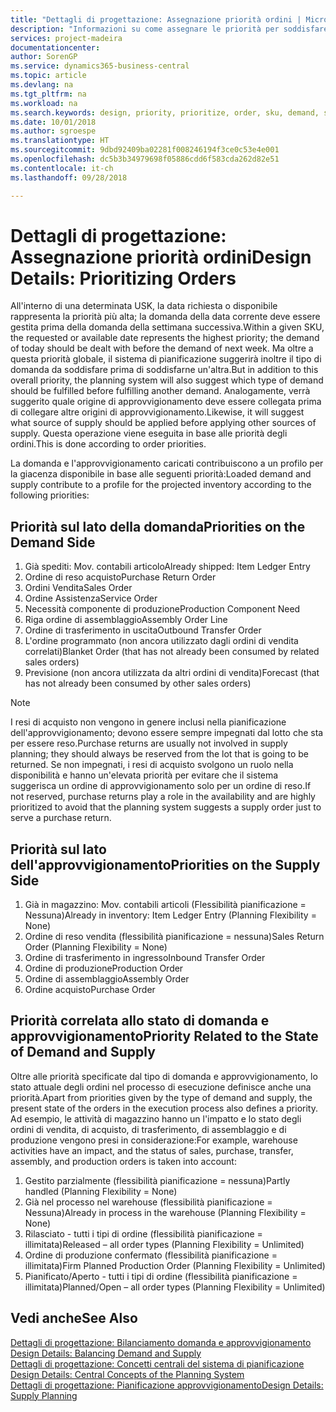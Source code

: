 ```yaml
---
title: "Dettagli di progettazione: Assegnazione priorità ordini | Microsoft Docs"
description: "Informazioni su come assegnare le priorità per soddisfare domanda e approvvigionamento."
services: project-madeira
documentationcenter: 
author: SorenGP
ms.service: dynamics365-business-central
ms.topic: article
ms.devlang: na
ms.tgt_pltfrm: na
ms.workload: na
ms.search.keywords: design, priority, prioritize, order, sku, demand, supply
ms.date: 10/01/2018
ms.author: sgroespe
ms.translationtype: HT
ms.sourcegitcommit: 9dbd92409ba02281f008246194f3ce0c53e4e001
ms.openlocfilehash: dc5b3b34979698f05886cdd6f583cda262d82e51
ms.contentlocale: it-ch
ms.lasthandoff: 09/28/2018

---
```

# <a name="design-details-prioritizing-orders"></a><span data-ttu-id="9f8a4-103">Dettagli di progettazione: Assegnazione priorità ordini</span><span class="sxs-lookup"><span data-stu-id="9f8a4-103">Design Details: Prioritizing Orders</span></span>
<span data-ttu-id="9f8a4-104">All'interno di una determinata USK, la data richiesta o disponibile rappresenta la priorità più alta; la domanda della data corrente deve essere gestita prima della domanda della settimana successiva.</span><span class="sxs-lookup"><span data-stu-id="9f8a4-104">Within a given SKU, the requested or available date represents the highest priority; the demand of today should be dealt with before the demand of next week.</span></span> <span data-ttu-id="9f8a4-105">Ma oltre a questa priorità globale, il sistema di pianificazione suggerirà inoltre il tipo di domanda da soddisfare prima di soddisfarne un'altra.</span><span class="sxs-lookup"><span data-stu-id="9f8a4-105">But in addition to this overall priority, the planning system will also suggest which type of demand should be fulfilled before fulfilling another demand.</span></span> <span data-ttu-id="9f8a4-106">Analogamente, verrà suggerito quale origine di approvvigionamento deve essere collegata prima di collegare altre origini di approvvigionamento.</span><span class="sxs-lookup"><span data-stu-id="9f8a4-106">Likewise, it will suggest what source of supply should be applied before applying other sources of supply.</span></span> <span data-ttu-id="9f8a4-107">Questa operazione viene eseguita in base alle priorità degli ordini.</span><span class="sxs-lookup"><span data-stu-id="9f8a4-107">This is done according to order priorities.</span></span>  
  
<span data-ttu-id="9f8a4-108">La domanda e l'approvvigionamento caricati contribuiscono a un profilo per la giacenza disponibile in base alle seguenti priorità:</span><span class="sxs-lookup"><span data-stu-id="9f8a4-108">Loaded demand and supply contribute to a profile for the projected inventory according to the following priorities:</span></span>  
  
## <a name="priorities-on-the-demand-side"></a><span data-ttu-id="9f8a4-109">Priorità sul lato della domanda</span><span class="sxs-lookup"><span data-stu-id="9f8a4-109">Priorities on the Demand Side</span></span>  
1. <span data-ttu-id="9f8a4-110">Già spediti: Mov. contabili articolo</span><span class="sxs-lookup"><span data-stu-id="9f8a4-110">Already shipped: Item Ledger Entry</span></span>  
2. <span data-ttu-id="9f8a4-111">Ordine di reso acquisto</span><span class="sxs-lookup"><span data-stu-id="9f8a4-111">Purchase Return Order</span></span>  
3. <span data-ttu-id="9f8a4-112">Ordini Vendita</span><span class="sxs-lookup"><span data-stu-id="9f8a4-112">Sales Order</span></span>  
4. <span data-ttu-id="9f8a4-113">Ordine Assistenza</span><span class="sxs-lookup"><span data-stu-id="9f8a4-113">Service Order</span></span>  
5. <span data-ttu-id="9f8a4-114">Necessità componente di produzione</span><span class="sxs-lookup"><span data-stu-id="9f8a4-114">Production Component Need</span></span>  
6. <span data-ttu-id="9f8a4-115">Riga ordine di assemblaggio</span><span class="sxs-lookup"><span data-stu-id="9f8a4-115">Assembly Order Line</span></span>  
7. <span data-ttu-id="9f8a4-116">Ordine di trasferimento in uscita</span><span class="sxs-lookup"><span data-stu-id="9f8a4-116">Outbound Transfer Order</span></span>  
8. <span data-ttu-id="9f8a4-117">L'ordine programmato (non ancora utilizzato dagli ordini di vendita correlati)</span><span class="sxs-lookup"><span data-stu-id="9f8a4-117">Blanket Order (that has not already been consumed by related sales orders)</span></span>  
9. <span data-ttu-id="9f8a4-118">Previsione (non ancora utilizzata da altri ordini di vendita)</span><span class="sxs-lookup"><span data-stu-id="9f8a4-118">Forecast (that has not already been consumed by other sales orders)</span></span>  
  
> [!NOTE]  
>  <span data-ttu-id="9f8a4-119">I resi di acquisto non vengono in genere inclusi nella pianificazione dell'approvvigionamento; devono essere sempre impegnati dal lotto che sta per essere reso.</span><span class="sxs-lookup"><span data-stu-id="9f8a4-119">Purchase returns are usually not involved in supply planning; they should always be reserved from the lot that is going to be returned.</span></span> <span data-ttu-id="9f8a4-120">Se non impegnati, i resi di acquisto svolgono un ruolo nella disponibilità e hanno un'elevata priorità per evitare che il sistema suggerisca un ordine di approvvigionamento solo per un ordine di reso.</span><span class="sxs-lookup"><span data-stu-id="9f8a4-120">If not reserved, purchase returns play a role in the availability and are highly prioritized to avoid that the planning system suggests a supply order just to serve a purchase return.</span></span>  
  
## <a name="priorities-on-the-supply-side"></a><span data-ttu-id="9f8a4-121">Priorità sul lato dell'approvvigionamento</span><span class="sxs-lookup"><span data-stu-id="9f8a4-121">Priorities on the Supply Side</span></span>  
1. <span data-ttu-id="9f8a4-122">Già in magazzino: Mov. contabili articoli (Flessibilità pianificazione = Nessuna)</span><span class="sxs-lookup"><span data-stu-id="9f8a4-122">Already in inventory: Item Ledger Entry (Planning Flexibility = None)</span></span>  
2. <span data-ttu-id="9f8a4-123">Ordine di reso vendita (flessibilità pianificazione = nessuna)</span><span class="sxs-lookup"><span data-stu-id="9f8a4-123">Sales Return Order (Planning Flexibility = None)</span></span>  
3. <span data-ttu-id="9f8a4-124">Ordine di trasferimento in ingresso</span><span class="sxs-lookup"><span data-stu-id="9f8a4-124">Inbound Transfer Order</span></span>  
4. <span data-ttu-id="9f8a4-125">Ordine di produzione</span><span class="sxs-lookup"><span data-stu-id="9f8a4-125">Production Order</span></span>  
5. <span data-ttu-id="9f8a4-126">Ordine di assemblaggio</span><span class="sxs-lookup"><span data-stu-id="9f8a4-126">Assembly Order</span></span>  
6. <span data-ttu-id="9f8a4-127">Ordine acquisto</span><span class="sxs-lookup"><span data-stu-id="9f8a4-127">Purchase Order</span></span>  
  
## <a name="priority-related-to-the-state-of-demand-and-supply"></a><span data-ttu-id="9f8a4-128">Priorità correlata allo stato di domanda e approvvigionamento</span><span class="sxs-lookup"><span data-stu-id="9f8a4-128">Priority Related to the State of Demand and Supply</span></span>  
<span data-ttu-id="9f8a4-129">Oltre alle priorità specificate dal tipo di domanda e approvvigionamento, lo stato attuale degli ordini nel processo di esecuzione definisce anche una priorità.</span><span class="sxs-lookup"><span data-stu-id="9f8a4-129">Apart from priorities given by the type of demand and supply, the present state of the orders in the execution process also defines a priority.</span></span> <span data-ttu-id="9f8a4-130">Ad esempio, le attività di magazzino hanno un l'impatto e lo stato degli ordini di vendita, di acquisto, di trasferimento, di assemblaggio e di produzione vengono presi in considerazione:</span><span class="sxs-lookup"><span data-stu-id="9f8a4-130">For example, warehouse activities have an impact, and the status of sales, purchase, transfer, assembly, and production orders is taken into account:</span></span>  
  
1. <span data-ttu-id="9f8a4-131">Gestito parzialmente (flessibilità pianificazione = nessuna)</span><span class="sxs-lookup"><span data-stu-id="9f8a4-131">Partly handled (Planning Flexibility = None)</span></span>  
2. <span data-ttu-id="9f8a4-132">Già nel processo nel warehouse (flessibilità pianificazione = Nessuna)</span><span class="sxs-lookup"><span data-stu-id="9f8a4-132">Already in process in the warehouse (Planning Flexibility = None)</span></span>  
3. <span data-ttu-id="9f8a4-133">Rilasciato - tutti i tipi di ordine (flessibilità pianificazione = illimitata)</span><span class="sxs-lookup"><span data-stu-id="9f8a4-133">Released – all order types (Planning Flexibility = Unlimited)</span></span>  
4. <span data-ttu-id="9f8a4-134">Ordine di produzione confermato (flessibilità pianificazione = illimitata)</span><span class="sxs-lookup"><span data-stu-id="9f8a4-134">Firm Planned Production Order (Planning Flexibility = Unlimited)</span></span>  
5. <span data-ttu-id="9f8a4-135">Pianificato/Aperto - tutti i tipi di ordine (flessibilità pianificazione = illimitata)</span><span class="sxs-lookup"><span data-stu-id="9f8a4-135">Planned/Open – all order types (Planning Flexibility = Unlimited)</span></span>  
  
## <a name="see-also"></a><span data-ttu-id="9f8a4-136">Vedi anche</span><span class="sxs-lookup"><span data-stu-id="9f8a4-136">See Also</span></span>  
<span data-ttu-id="9f8a4-137">[Dettagli di progettazione: Bilanciamento domanda e approvvigionamento](design-details-balancing-demand-and-supply.md) </span><span class="sxs-lookup"><span data-stu-id="9f8a4-137">[Design Details: Balancing Demand and Supply](design-details-balancing-demand-and-supply.md) </span></span>  
<span data-ttu-id="9f8a4-138">[Dettagli di progettazione: Concetti centrali del sistema di pianificazione](design-details-central-concepts-of-the-planning-system.md) </span><span class="sxs-lookup"><span data-stu-id="9f8a4-138">[Design Details: Central Concepts of the Planning System](design-details-central-concepts-of-the-planning-system.md) </span></span>  
[<span data-ttu-id="9f8a4-139">Dettagli di progettazione: Pianificazione approvvigionamento</span><span class="sxs-lookup"><span data-stu-id="9f8a4-139">Design Details: Supply Planning</span></span>](design-details-supply-planning.md)
